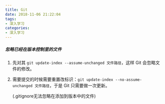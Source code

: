 ```yaml
---
title: Git
date: 2018-11-06 21:22:04
tags: 
- 深入学习
categories: 
- 深入学习
---
```


##### 忽略已经在版本控制里的文件

1. 先对其 `git update-index --assume-unchanged 文件路径`，这样 Git 会忽略文件的修改。

2. 需要提交的时候需要重置改标识：`git update-index --no-assume-unchanged 文件路径`，于是 Git 只需要做一次更新。

   (.gitignore无法忽略在添加到版本中的文件)
